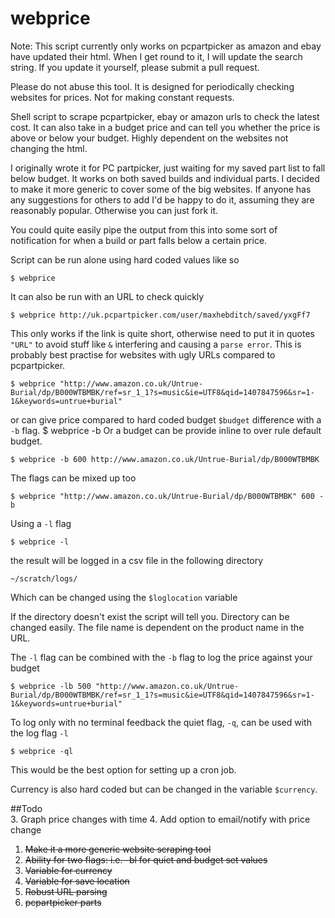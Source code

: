 webprice
========

Note: This script currently only works on pcpartpicker as amazon and ebay have updated their html. When I get round to it, I will update the search string. If you update it yourself, please submit a pull request.

Please do not abuse this tool. It is designed for periodically checking websites for prices. Not for making constant requests.

Shell script to scrape pcpartpicker, ebay or amazon urls to check the latest cost. It can also take in a budget price and can tell you whether the price is above or below your budget. Highly dependent on the websites not changing the html.

I originally wrote it for PC partpicker, just waiting for my saved part list to fall below budget. It works on both saved builds and individual parts. I decided to make it more generic to cover some of the big websites. If anyone has any suggestions for others to add I'd be happy to do it, assuming they are reasonably popular. Otherwise you can just fork it.

You could quite easily pipe the output from this into some sort of notification for when a build or part falls below a certain price.

Script can be run alone using hard coded values like so 
                                                                                                
    $ webprice                                                                                   
It can also be run with an URL to check quickly
                                                                                                
    $ webprice http://uk.pcpartpicker.com/user/maxhebditch/saved/yxgFf7  

This only works if the link is quite short, otherwise need to put it in quotes `"URL"` to avoid stuff like `&` interfering and causing a `parse error`. This is probably best practise for websites with ugly URLs compared to pcpartpicker.

    $ webprice "http://www.amazon.co.uk/Untrue-Burial/dp/B000WTBMBK/ref=sr_1_1?s=music&ie=UTF8&qid=1407847596&sr=1-1&keywords=untrue+burial" 

or can give price compared to hard coded budget `$budget` difference with a `-b` flag.  $ webprice -b                                                                                Or a budget can be provide inline to over rule default budget.
                                                                                                
    $ webprice -b 600 http://www.amazon.co.uk/Untrue-Burial/dp/B000WTBMBK                        

The flags can be mixed up too

    $ webprice "http://www.amazon.co.uk/Untrue-Burial/dp/B000WTBMBK" 600 -b 

Using a `-l` flag
                                                                                                
    $ webprice -l                                                                                

the result will be logged in a csv file in the following directory
                                                                                                
    ~/scratch/logs/                                                                              

Which can be changed using the `$loglocation` variable

If the directory doesn't exist the script will tell you. Directory can be changed easily.
The file name is dependent on the product name in the URL.

The `-l` flag can be combined with the `-b` flag to log the price against your budget

    $ webprice -lb 500 "http://www.amazon.co.uk/Untrue-Burial/dp/B000WTBMBK/ref=sr_1_1?s=music&ie=UTF8&qid=1407847596&sr=1-1&keywords=untrue+burial"  

To log only with no terminal feedback the quiet flag, `-q`, can be used with the log flag `-l`
                                                                                                
    $ webprice -ql

This would be the best option for setting up a cron job.

Currency is also hard coded but can be changed in the variable `$currency`.

##Todo                                                                                            
3. Graph price changes with time
4. Add option to email/notify with price change
1. ~~Make it a more generic website scraping tool~~
5. ~~Ability for two flags: i.e. -bl for quiet and budget set values~~
6. ~~Variable for currency~~
7. ~~Variable for save location~~
8. ~~Robust URL parsing~~
9. ~~pcpartpicker parts~~
